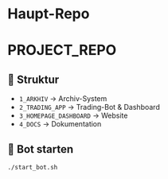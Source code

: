 # Haupt-Repo

# PROJECT_REPO

## 📂 Struktur

- `1_ARKHIV` → Archiv-System
- `2_TRADING_APP` → Trading-Bot & Dashboard
- `3_HOMEPAGE_DASHBOARD` → Website
- `4_DOCS` → Dokumentation

## 🚀 Bot starten

```bash
./start_bot.sh
```
